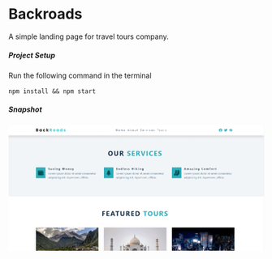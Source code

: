 # Backroads

A simple landing page for travel tours company.

##### Project Setup

Run the following command in the terminal

```
npm install && npm start
```

##### Snapshot

![Screenshot](screenshot.png)

